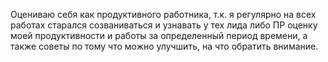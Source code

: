
Оцениваю себя как продуктивного работника, т.к. я регулярно на всех работах старался созваниваться и узнавать у тех лида либо ПР оценку моей продуктивности и работы за определенный период времени, а также советы по тому что можно улучшить, на что обратить внимание.